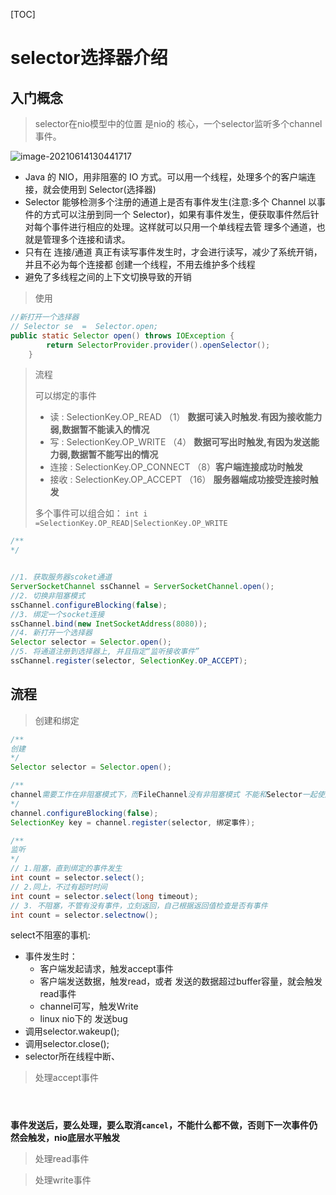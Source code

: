 [TOC]





# selector选择器介绍



## 入门概念

> selector在nio模型中的位置 是nio的 核心，一个selector监听多个channel事件。

![image-20210614130441717](https://xiaoboblog-bucket.oss-cn-hangzhou.aliyuncs.com/blog/image-20210614130441717.png)



* Java 的 NIO，用非阻塞的 IO 方式。可以用一个线程，处理多个的客户端连接，就会使用到 Selector(选择器)
* Selector 能够检测多个注册的通道上是否有事件发生(注意:多个 Channel 以事件的方式可以注册到同一个
  Selector)，如果有事件发生，便获取事件然后针对每个事件进行相应的处理。这样就可以只用一个单线程去管
  理多个通道，也就是管理多个连接和请求。
* 只有在 连接/通道 真正有读写事件发生时，才会进行读写，减少了系统开销，并且不必为每个连接都
  创建一个线程，不用去维护多个线程
* 避免了多线程之间的上下文切换导致的开销





> 使用

```java
//新打开一个选择器
// Selector se  =  Selector.open;
public static Selector open() throws IOException {
        return SelectorProvider.provider().openSelector();
    }
```

> 流程
>
> 可以绑定的事件
>
> * 读 : SelectionKey.OP_READ （1） **数据可读入时触发.有因为接收能力弱,数据暂不能读入的情况**
> * 写 : SelectionKey.OP_WRITE （4） **数据可写出时触发,有因为发送能力弱,数据暂不能写出的情况**
> * 连接 : SelectionKey.OP_CONNECT （8）**客户端连接成功时触发**
> * 接收 : SelectionKey.OP_ACCEPT （16） **服务器端成功接受连接时触发**
>
> 多个事件可以组合如：  `int i =SelectionKey.OP_READ|SelectionKey.OP_WRITE  `

```java
/**
*/


//1. 获取服务器scoket通道
ServerSocketChannel ssChannel = ServerSocketChannel.open();
//2. 切换非阻塞模式
ssChannel.configureBlocking(false);
//3. 绑定一个socket连接
ssChannel.bind(new InetSocketAddress(8080));
//4. 新打开一个选择器
Selector selector = Selector.open();
//5. 将通道注册到选择器上, 并且指定“监听接收事件”
ssChannel.register(selector, SelectionKey.OP_ACCEPT);
```



## 流程



> 创建和绑定

```java
/**
创建
*/
Selector selector = Selector.open();

/**
channel需要工作在非阻塞模式下，而FileChannel没有非阻塞模式 不能和Selector一起使用
*/
channel.configureBlocking(false);
SelectionKey key = channel.register(selector, 绑定事件);

/**
监听
*/
// 1.阻塞，直到绑定的事件发生
int count = selector.select();
// 2.同上，不过有超时时间
int count = selector.select(long timeout);
// 3. 不阻塞，不管有没有事件，立刻返回，自己根据返回值检查是否有事件
int count = selector.selectnow();
```



select不阻塞的事机:

- 事件发生时：
  - 客户端发起请求，触发accept事件
  - 客户端发送数据，触发read，或者 发送的数据超过buffer容量，就会触发read事件
  - channel可写，触发Write
  - linux  nio下的 发送bug
- 调用selector.wakeup();
- 调用selector.close();
- selector所在线程中断、



> 处理accept事件

```



```

**事件发送后，要么处理，要么取消`cancel`，不能什么都不做，否则下一次事件仍然会触发，nio底层水平触发**

> 处理read事件





> 处理write事件







